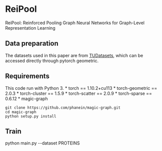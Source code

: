 # ReiPool

ReiPool: Reinforced Pooling Graph Neural Networks for Graph-Level Representation Learning

## Data preparation

The datasets used in this paper are from [TUDatasets](https://chrsmrrs.github.io/datasets/docs/datasets/), which can be accessed directly through pytorch geometric.

## Requirements

This code run with Python 3.
    * torch == 1.10.2+cu113
    * torch-geometric == 2.0.3
    * torch-cluster == 1.5.9
    * torch-scatter == 2.0.9
    * torch-sparse == 0.6.12
    * magic-graph
    
    git clone https://github.com/phanein/magic-graph.git
    cd magic-graph
    python setup.py install

## Train

python main.py --dataset PROTEINS
